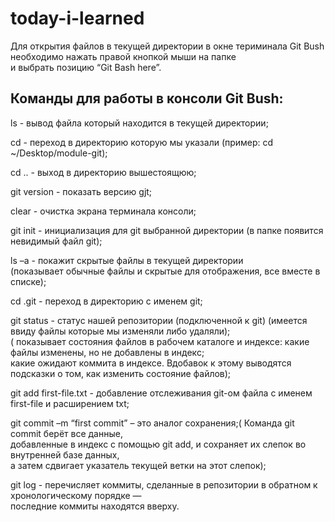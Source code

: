 # today-i-learned
Для открытия файлов в текущей директории в окне териминала Git Bush  
необходимо нажать правой кнопкой мыши на папке  
и выбрать позицию “Git Bash here”.

## Команды для работы в консоли Git Bush:   
ls - вывод файла который находится в текущей директории;  

cd - переход в директорию которую мы указали (пример: cd ~/Desktop/module-git);  

cd .. - выход в директорию вышестоящюю;  

git version - показать версию gjt;  

clear - очистка экрана терминала консоли;  

git init - инициализация для git выбранной директории (в папке появится невидимый файл git);  

ls –a - покажит скрытые файлы в текущей директории  
(показывает обычные файлы и скрытые для отображения, все вместе в списке);  

cd .git - переход в директорию с именем git;  

git status - статус нашей репозитории (подключенной к git) (имеется ввиду файлы которые мы изменяли либо удаляли);  
( показывает состояния файлов в рабочем каталоге и индексе: какие файлы изменены, но не добавлены в индекс;  
какие ожидают коммита в индексе. Вдобавок к этому выводятся подсказки о том, как изменить состояние файлов);  

git add first-file.txt - добавление отслеживания git-ом файла с именем first-file и расширением txt;  

git commit –m “first commit”  – это аналог сохранения;( Команда git commit берёт все данные,  
добавленные в индекс с помощью git add, и сохраняет их слепок во внутренней базе данных,  
а затем сдвигает указатель текущей ветки на этот слепок);  

git log - перечисляет коммиты, сделанные в репозитории в обратном к хронологическому порядке —  
последние коммиты находятся вверху.  
